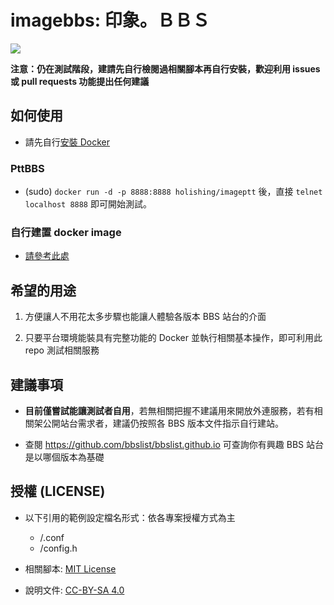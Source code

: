# imagebbs: 印象。ＢＢＳ

![](https://i.imgur.com/IGpjoDE.png)

**注意：仍在測試階段，建請先自行檢閱過相關腳本再自行安裝，歡迎利用 issues 或 pull requests 功能提出任何建議**

## 如何使用

* 請先自行[安裝 Docker](https://docs.docker.com)

### PttBBS

* (sudo) `docker run -d -p 8888:8888 holishing/imageptt` 後，直接 `telnet localhost 8888` 即可開始測試。

### 自行建置 docker image

* [請參考此處](BUILD.md)

## 希望的用途

1. 方便讓人不用花太多步驟也能讓人體驗各版本 BBS 站台的介面

2. 只要平台環境能裝具有完整功能的 Docker 並執行相關基本操作，即可利用此 repo 測試相關服務

## 建議事項

* **目前僅嘗試能讓測試者自用**，若無相關把握不建議用來開放外連服務，若有相關架公開站台需求者，建議仍按照各 BBS 版本文件指示自行建站。

* 查閱 https://github.com/bbslist/bbslist.github.io 可查詢你有興趣 BBS 站台是以哪個版本為基礎

## 授權 (LICENSE)

* 以下引用的範例設定檔名形式：依各專案授權方式為主
  - <BBSNAME>/<BBSNAME>.conf 
  - <BBSNAME>/config.h

* 相關腳本: [MIT License](LICENSE)

* 說明文件: [CC-BY-SA 4.0](https://creativecommons.org/licenses/by-sa/4.0/deed.zh_TW)

